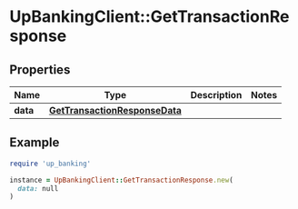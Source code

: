 # UpBankingClient::GetTransactionResponse

## Properties

| Name | Type | Description | Notes |
| ---- | ---- | ----------- | ----- |
| **data** | [**GetTransactionResponseData**](GetTransactionResponseData.md) |  |  |

## Example

```ruby
require 'up_banking'

instance = UpBankingClient::GetTransactionResponse.new(
  data: null
)
```

